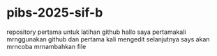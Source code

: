 # pibs-2025-sif-b
repository pertama untuk latihan github
hallo saya pertamakali mrnggunakan github dan pertama kali mengedit
selanjutnya says akan mrncoba mrnambahkan file
